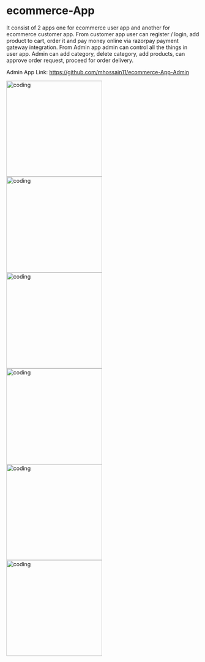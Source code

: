 # ecommerce-App

It consist of 2 apps one for ecommerce user app and another for ecommerce customer app. From customer app user can register / login, add product to cart, order it and pay money online via razorpay payment gateway integration. From Admin app admin can control all the things in user app. Admin can add category, delete category, add products, can approve order request, proceed for order delivery.

 Admin App Link: https://github.com/mhossain11/ecommerce-App-Admin

<img align="left" alt="coding" width="250" src="https://user-images.githubusercontent.com/56032040/197455617-93bb38e7-b957-48bf-801a-a8d6b039bfee.jpeg">
<img align="left" alt="coding" width="250" src="https://user-images.githubusercontent.com/56032040/197455622-394a1581-03a8-4428-b56c-65957eed3c70.jpeg">
<img align="left" alt="coding" width="250" src="https://user-images.githubusercontent.com/56032040/197455626-d7ead0cb-a588-4cc1-9ecf-65ef2923a5f0.jpeg">
<img align="left" alt="coding" width="250" src="https://user-images.githubusercontent.com/56032040/197455631-79bdf188-9b99-47bf-b008-f2d5670d743e.jpeg">
<img align="left" alt="coding" width="250" src="https://user-images.githubusercontent.com/56032040/197455635-3b6009a7-30cc-4ed5-8b1f-caea75e4e428.jpeg">
<img align="left" alt="coding" width="250" src="https://user-images.githubusercontent.com/56032040/197455638-1f524c55-6266-47d4-955f-032d016f2c01.jpeg">

